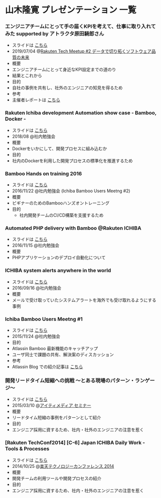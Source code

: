 # 山木隆寛 プレゼンテーション 一覧

### エンジニアチームにとって手の届くKPIを考えて、仕事に取り入れてみた supported by アトラクタ原田騎郎さん
- スライドは [こちら](https://www.slideshare.net/rakutentech/kpi-supported-by)
- 2019/07/04 @[Rakuten Tech Meetup #2 データで切り拓くソフトウェア品質の未来](https://rakuten.connpass.com/event/132590/)
- 概要
 - エンジニアチームにとって身近なKPI設定までの道のり
 - 結果とこれから
- 目的
 - 自社の事例を共有し、社外のエンジニアの知見を得るため
- 参考
 - 主催者レポートは [こちら](https://tech.rakuten.co.jp/news/tech-meetup2-report/)

### Rakuten Ichiba development Automation show case - Bamboo, Docker -
- スライドは [こちら](https://www.slideshare.net/rakutentech/rakuten-ichiba-development-automation-show-case-bamboo-docker)
- 2018/08 @社内勉強会
- 概要
 - Dockerをいかにして、開発プロセスに組み込むか
- 目的
 - 社内のDockerを利用した開発プロセスの標準化を推進するため

### Bamboo Hands on training 2016
- スライドは [こちら](https://www.slideshare.net/kashiwa22go/bamboo-hands-on-training-2016)
- 2016/11/22 @社内勉強会 (Ichiba Bamboo Users Meetng #2)
- 概要
 - ビギナーのためのBambooハンズオントレーニング
- 目的
  - 社内開発チームのCI/CD構築を支援するため

### Automated PHP delivery with Bamboo @Rakuten ICHIBA
- スライドは [こちら](https://www.slideshare.net/kashiwa22go/automated-php-delivery-with-bamboo-rakuten-ichiba)
- 2016/11/15 @社内勉強会
- 概要
 - PHPアプリケーションのデプロイ自動化について

### ICHIBA system alerts anywhere in the world
- スライドは [こちら](https://www.slideshare.net/kashiwa22go/ichiba-system-alerts-anywhere-in-the-world-66079987)
- 2016/09/16 @社内勉強会
- 概要
 - メールで受け取っていたシステムアラートを海外でも受け取れるようにする事例

### Ichiba Bamboo Users Meetng #1
- スライドは [こちら](https://www.slideshare.net/kashiwa22go/ichiba-bamboo-users-meetng-1)
- 2015/11/24 @社内勉強会
- 目的
 - Atlassin Bamboo 最新機能のキャッチアップ
 - ユーザ同士で課題の共有、解決案のディスカッション
- 参考
 - Atlassin Blog での紹介記事は [こちら](https://japan.blogs.atlassian.com/2015/12/i-am-a-speaker-report-vol-03/)

### 開発リードタイム短縮への挑戦 〜とある現場のパターン・ランゲージ〜
- スライドは [こちら](https://www.slideshare.net/kashiwa22go/20150310-it-studygroupjp)
- 2015/03/10 @[アイティメディア セミナー](https://itmedia.smartseminar.jp/public/seminar/view/687)
- 概要
 - リードタイム短縮の事例をパターンとして紹介
- 目的
 - エンジニア採用に資するため、社内・社外のエンジニアの注意を惹く

### [Rakuten TechConf2014] [C-6] Japan ICHIBA Daily Work - Tools & Processes
- スライドは [こちら](https://www.slideshare.net/rakutentech/c6-1-20141025techconferencermsj)
- 2014/10/25 @[楽天テクノロジーカンファレンス 2014](https://tech.rakuten.co.jp/rtc2014/)
- 概要
 - 開発チームの利用ツールや開発プロセスの紹介
- 目的
 - エンジニア採用に資するため、社内・社外のエンジニアの注意を惹く
